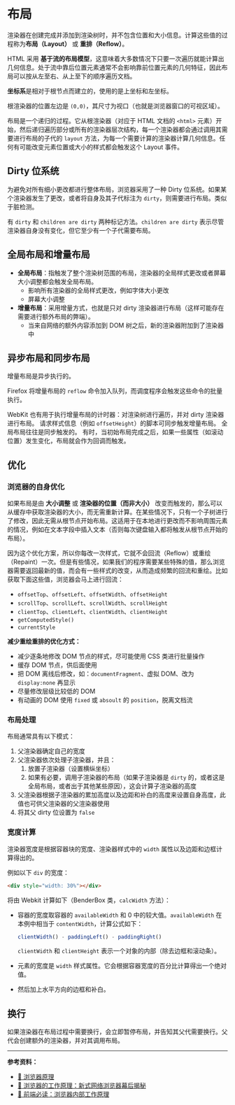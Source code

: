 # 布局

渲染器在创建完成并添加到渲染树时，并不包含位置和大小信息。计算这些值的过程称为**布局（Layout）** 或 **重排（Reflow）**。

HTML 采用 **基于流的布局模型**，这意味着大多数情况下只要一次遍历就能计算出几何信息。处于流中靠后位置元素通常不会影响靠前位置元素的几何特征，因此布局可以按从左至右、从上至下的顺序遍历文档。

**坐标系**是相对于根节点而建立的，使用的是上坐标和左坐标。

根渲染器的位置左边是 `(0,0)`，其尺寸为视口（也就是浏览器窗口的可视区域）。

布局是一个递归的过程。它从根渲染器（对应于 HTML 文档的 `<html>` 元素）开始，然后递归遍历部分或所有的渲染器层次结构，每一个渲染器都会通过调用其需要进行布局的子代的 `layout` 方法，为每一个需要计算的渲染器计算几何信息。任何有可能改变元素位置或大小的样式都会触发这个 Layout 事件。

## Dirty 位系统

为避免对所有细小更改都进行整体布局，浏览器采用了一种 Dirty 位系统。如果某个渲染器发生了更改，或者将自身及其子代标注为 `dirty`，则需要进行布局。类似于脏检测。

有 `dirty` 和 `children are dirty` 两种标记方法。`children are dirty` 表示尽管渲染器自身没有变化，但它至少有一个子代需要布局。

## 全局布局和增量布局

* **全局布局**：指触发了整个渲染树范围的布局，渲染器的全局样式更改或者屏幕大小调整都会触发全局布局。
  * 影响所有渲染器的全局样式更改，例如字体大小更改
  * 屏幕大小调整
* **增量布局**：采用增量方式，也就是只对 dirty 渲染器进行布局（这样可能存在需要进行额外布局的弊端）。
  * 当来自网络的额外内容添加到 DOM 树之后，新的渲染器附加到了渲染器中

## 异步布局和同步布局

增量布局是异步执行的。

Firefox 将增量布局的 `reflow` 命令加入队列，而调度程序会触发这些命令的批量执行。

WebKit 也有用于执行增量布局的计时器：对渲染树进行遍历，并对 dirty 渲染器进行布局。 请求样式信息（例如 `offsetHeight`）的脚本可同步触发增量布局。 全局布局往往是同步触发的。 有时，当初始布局完成之后，如果一些属性（如滚动位置）发生变化，布局就会作为回调而触发。

## 优化

### 浏览器的自身优化

如果布局是由 **大小调整** 或 **渲染器的位置（而非大小）** 改变而触发的，那么可以从缓存中获取渲染器的大小，而无需重新计算。在某些情况下，只有一个子树进行了修改，因此无需从根节点开始布局。这适用于在本地进行更改而不影响周围元素的情况，例如在文本字段中插入文本（否则每次键盘输入都将触发从根节点开始的布局）。

因为这个优化方案，所以你每改一次样式，它就不会回流（Reflow）或重绘（Repaint）一次。但是有些情况，如果我们的程序需要某些特殊的值，那么浏览器需要返回最新的值，而会有一些样式的改变，从而造成频繁的回流和重绘。比如获取下面这些值，浏览器会马上进行回流：

- `offsetTop`、`offsetLeft`、`offsetWidth`、`offsetHeight`
- `scrollTop`、`scrollLeft`、`scrollWidth`、`scrollHeight`
- `clientTop`、`clientLeft`、`clientWidth`、`clientHeight`
- `getComputedStyle()`
- `currentStyle`

**减少重绘重排的优化方式：**

- 减少逐条地修改 DOM 节点的样式，尽可能使用 CSS 类进行批量操作
- 缓存 DOM 节点，供后面使用
- 把 DOM 离线后修改，如：`documentFragment`、虚拟 DOM、改为 `display:none` 再显示
- 尽量修改层级比较低的 DOM
- 有动画的 DOM 使用 `fixed` 或 `absoult` 的 `position`，脱离文档流

### 布局处理

布局通常具有以下模式：

1. 父渲染器确定自己的宽度
2. 父渲染器依次处理子渲染器，并且：
   1. 放置子渲染器（设置横纵坐标）
   2. 如果有必要，调用子渲染器的布局（如果子渲染器是 `dirty` 的，或者这是全局布局，或者出于其他某些原因），这会计算子渲染器的高度
3. 父渲染器根据子渲染器的累加高度以及边距和补白的高度来设置自身高度，此值也可供父渲染器的父渲染器使用
4. 将其父 dirty 位设置为 `false`

### 宽度计算

渲染器宽度是根据容器块的宽度、渲染器样式中的 `width` 属性以及边距和边框计算得出的。

例如以下 `div` 的宽度：

```html
<div style="width: 30%"></div>
```

将由 Webkit 计算如下（BenderBox 类，`calcWidth` 方法）：

- 容器的宽度取容器的 `availableWidth` 和 0 中的较大值。`availableWidth` 在本例中相当于 `contentWidth`，计算公式如下：

  ```js
  clientWidth() - paddingLeft() - paddingRight()
  ```
  `clientWidth` 和 `clientHeight` 表示一个对象的内部（除去边框和滚动条）。

- 元素的宽度是 `width` 样式属性。它会根据容器宽度的百分比计算得出一个绝对值。

- 然后加上水平方向的边框和补白。

## 换行

如果渲染器在布局过程中需要换行，会立即暂停布局，并告知其父代需要换行。父代会创建额外的渲染器，并对其调用布局。

---

**参考资料：**

- [📝 浏览器原理](https://juejin.im/post/5b0a6f1af265da0ddb63ecd9#heading-16)
- [📝 浏览器的工作原理：新式网络浏览器幕后揭秘](https://www.html5rocks.com/zh/tutorials/internals/howbrowserswork/#Introduction)
- [📝 前端必读：浏览器内部工作原理](https://www.cnblogs.com/wjlog/p/5744753.html)